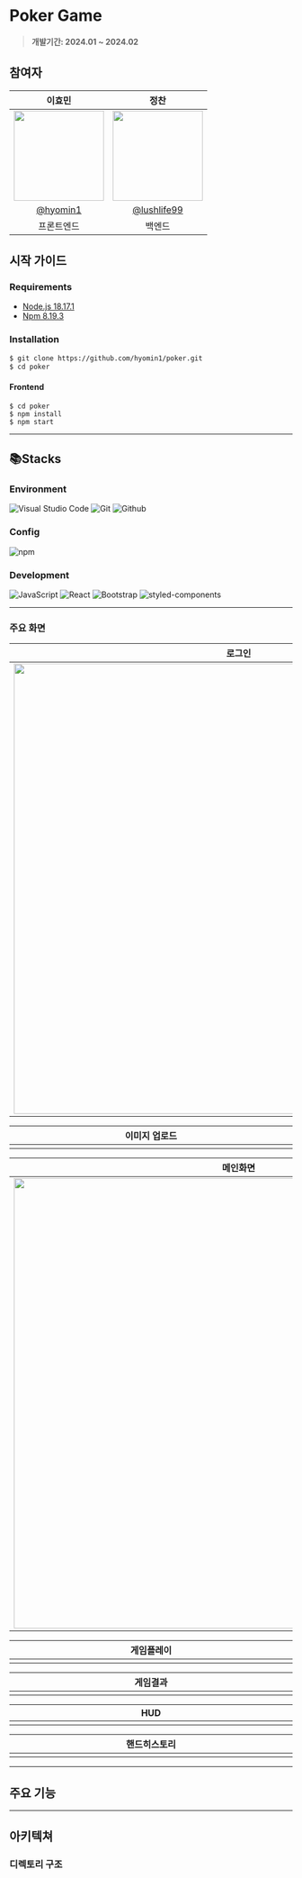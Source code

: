 # Poker Game
> **개발기간: 2024.01 ~ 2024.02**

## 참여자
|      이효민       |          정찬         |                                                                                                              
| :------------------------------------------------------------------------------: | :---------------------------------------------------------------------------------------------------------------------------------------------------: |
| <img width="160px" src="https://avatars.githubusercontent.com/hyomin1"/> | <img width="160px" src="https://avatars.githubusercontent.com/lushlife99"/> |
|   [@hyomin1](https://github.com/hyomin1)   |    [@lushlife99](https://github.com/lushlife99)  |
| 프론트엔드 | 백엔드 | 

## 시작 가이드
### Requirements
- [Node.js 18.17.1](https://nodejs.org/en)
- [Npm 8.19.3](https://www.npmjs.com/package/npm/v/8.19.2)

### Installation
``` bash
$ git clone https://github.com/hyomin1/poker.git
$ cd poker
```
#### Frontend
```
$ cd poker
$ npm install 
$ npm start
```

---

## 📚Stacks

### **Environment**
![Visual Studio Code](https://img.shields.io/badge/Visual%20Studio%20Code-007ACC?style=for-the-badge&logo=Visual%20Studio%20Code&logoColor=white)
![Git](https://img.shields.io/badge/Git-F05032?style=for-the-badge&logo=Git&logoColor=white)
![Github](https://img.shields.io/badge/GitHub-181717?style=for-the-badge&logo=GitHub&logoColor=white)         

### Config
![npm](https://img.shields.io/badge/npm-CB3837?style=for-the-badge&logo=npm&logoColor=white)     

### Development
![JavaScript](https://img.shields.io/badge/JavaScript-F7DF1E?style=for-the-badge&logo=Javascript&logoColor=white)
![React](https://img.shields.io/badge/React-20232A?style=for-the-badge&logo=react&logoColor=61DAFB)
![Bootstrap](https://img.shields.io/badge/Bootstrap-7952B3?style=for-the-badge&logo=Bootstrap&logoColor=white)
![styled-components](https://img.shields.io/badge/styled--components-DB7093?style=for-the-badge&logo=styled-components&logoColor=white)

---
### 주요 화면
| 로그인 | 
| :-------------------------------------------: |
| <img width="800" src="https://github.com/hyomin1/poker/assets/98298940/1fb29e2f-5ef1-47e7-976b-8e0ab52666e1"/>|

| 이미지 업로드 |
| :-------------------------------------------: |
| <img width="800"/>|

| 메인화면 |
| :-------------------------------------------: |
|<img width="800" src="https://github.com/hyomin1/poker/assets/98298940/f093b095-fd50-48ca-baa8-dcab0c5fa3e1">|

| 게임플레이 |
| :-------------------------------------------: |
| <img width="800"/>|

| 게임결과 |
| :-------------------------------------------: |
| <img width="800"/>|

| HUD |
| :-------------------------------------------: |
| <img width="800"/>|

| 핸드히스토리 |
| :-------------------------------------------: |
| <img width="800"/>|

---
## 주요 기능


---
## 아키텍쳐

### 디렉토리 구조




  

